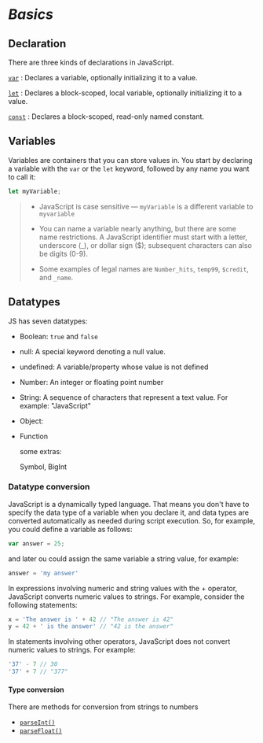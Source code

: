 # *Basics*

## Declaration

There are three kinds of declarations in JavaScript.

[`var`](https://developer.mozilla.org/en-US/docs/Web/JavaScript/Reference/Statements/var "The var statement declares a variable, optionally initializing it to a value.") : Declares a variable, optionally initializing it to a value.

[`let`](https://developer.mozilla.org/en-US/docs/Web/JavaScript/Reference/Statements/let "The let statement declares a block scope local variable, optionally initializing it to a value.") : Declares a block-scoped, local variable, optionally initializing it to a value.

[`const`](https://developer.mozilla.org/en-US/docs/Web/JavaScript/Reference/Statements/const "Constants are block-scoped, much like variables defined using the let statement. The value of a constant can't be changed through reassignment, and it can't be redeclared.") : Declares a block-scoped, read-only named constant.

## Variables

Variables are containers that you can store values in. You start by declaring a variable with the `var` or the `let` keyword, followed by any name you want to call it:

```javascript
let myVariable;
```

> - JavaScript is case sensitive — `myVariable` is a different variable to `myvariable`
> 
> - You can name a variable nearly anything, but there are some name restrictions. A JavaScript identifier must start with a letter, underscore (_), or dollar sign ($); subsequent characters can also be digits (0-9). 
> 
> - Some examples of legal names are `Number_hits`, `temp99`, `$credit`, and `_name`.

## Datatypes

JS has seven datatypes:

- Boolean: `true` and `false`

- null: A special keyword denoting a null value.

- undefined: A variable/property whose value is not defined

- Number: An integer or floating point number

- String: A sequence of characters that represent a text value. For example: "JavaScript"

- Object:

- Function
  
   some extras:
  
  Symbol, BigInt

### Datatype conversion

JavaScript is a dynamically typed language. That means you don't have to specify the data type of a variable when you declare it, and data types are converted automatically as needed during script execution. So, for example, you could define a variable as follows:

```javascript
var answer = 25;
```

and later ou could assign the same variable a string value, for example:

```javascript
answer = 'my answer'
```

In expressions involving numeric and string values with the + operator, JavaScript converts numeric values to strings. For example, consider the following statements:

```javascript
x = 'The answer is ' + 42 // "The answer is 42"
y = 42 + ' is the answer' // "42 is the answer"
```

In statements involving other operators, JavaScript does not convert numeric values to strings. For example:

```javascript
'37' - 7 // 30
'37' + 7 // "377"
```

#### Type conversion

There are methods for conversion from strings to numbers

- [`parseInt()`](https://developer.mozilla.org/en-US/docs/Web/JavaScript/Reference/Global_Objects/parseInt "The parseInt() function parses a string argument and returns an integer of the specified radix (the base in mathematical numeral systems).")
- [`parseFloat()`](https://developer.mozilla.org/en-US/docs/Web/JavaScript/Reference/Global_Objects/parseFloat "The parseFloat() function parses an argument and returns a floating point number.")
